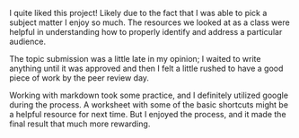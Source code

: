 I quite liked this project! Likely due to the fact that I was able to pick a subject matter I enjoy so much. The resources we looked at as a class were helpful in understanding how to properly identify and address a particular audience. 

The topic submission was a little late in my opinion; I waited to write anything until it was approved and then I felt a little rushed to have a good piece of work by the peer review day. 

Working with markdown took some practice, and I definitely utilized google during the process. A worksheet with some of the basic shortcuts might be a helpful resource for next time. But I enjoyed the process, and it made the final result that much more rewarding.  
